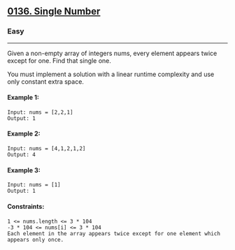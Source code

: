 [0136. Single Number](https://leetcode.com/problems/single-number/)
---------------------------------------------------------------------------------------------------------------------------------------------

### Easy
---------------------------------------------------------------------------------------------------------------------------------------------

Given a non-empty array of integers nums, every element appears twice except for one. Find that single one.

You must implement a solution with a linear runtime complexity and use only constant extra space.

#### Example 1:
```
Input: nums = [2,2,1]
Output: 1
```
#### Example 2:
```
Input: nums = [4,1,2,1,2]
Output: 4
```
#### Example 3:
```
Input: nums = [1]
Output: 1
```
#### Constraints:
```
1 <= nums.length <= 3 * 104
-3 * 104 <= nums[i] <= 3 * 104
Each element in the array appears twice except for one element which appears only once.
```
